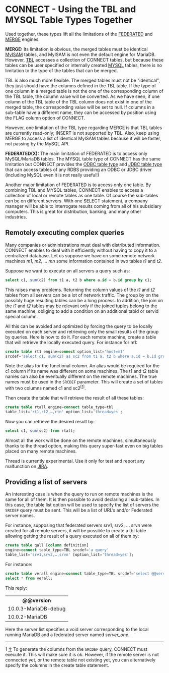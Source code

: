 # CONNECT - Using the TBL and MYSQL Table Types Together

Used together, these types lift all the limitations of the [FEDERATED](/columns-storage-engines-and-plugins/storage-engines/legacy-storage-engines/federated-storage-engine) and [MERGE](/columns-storage-engines-and-plugins/storage-engines/merge) engines.

<strong>MERGE:</strong> Its limitation is obvious, the merged tables must be identical [MyISAM](/columns-storage-engines-and-plugins/storage-engines/myisam-storage-engine) tables,
and MyISAM is not even the default engine for MariaDB. However, [TBL](/kb/en/connect-table-types-tbl-table-type-table-list/) accesses a
collection of CONNECT tables, but because these tables can be user specified or
internally created [MYSQL](/kb/en/connect-table-types-mysql-table-type-accessing-mysqlmariadb-tables/) tables, there is no limitation to the type of the
tables that can be merged.

TBL is also much more flexible. The merged tables must not be "identical", they
just should have the columns defined in the TBL table. If the type of one
column in a merged table is not the one of the corresponding column of the TBL
table, the column value will be converted. As we have seen, if one column of
the TBL table of the TBL column does not exist in one of the merged table, the
corresponding value will be set to null. If columns in a sub-table have a
different name, they can be accessed by position using the FLAG column option
of CONNECT.

However, one limitation of the TBL type regarding MERGE is that TBL tables are
currently read-only; INSERT is not supported by TBL. Also, keep using MERGE to
access a list of identical MyISAM tables because it will be faster, not passing
by the MySQL API.

<strong>FEDERATED(X):</strong> The main limitation of FEDERATED is to access only MySQL/MariaDB tables. The
MYSQL table type of CONNECT has the same limitation but CONNECT provides the
[ODBC table type](/kb/en/connect-table-types-odbc-table-type-accessing-tables-from-other-dbms/) and [JDBC table type](/kb/en/connect-jdbc-table-type-accessing-tables-from-other-dbms/) that can access tables of any RDBS providing an ODBC or JDBC driver
(including MySQL even it is not really useful!)

Another major limitation of FEDERATED is to access only one table. By combining
TBL and MYSQL tables, CONNECT enables to access a collection of local or remote
tables as one table. Of course the sub-tables can be on different servers. With
one SELECT statement, a company manager will be able to interrogate results
coming from all of his subsidiary computers. This is great for distribution,
banking, and many other industries.

## Remotely executing complex queries

Many companies or administrations must deal with distributed information.
CONNECT enables to deal with it efficiently without having to copy it to a
centralized database. Let us suppose we have on some remote network machines
 <em>m1, m2, … mn</em> some information contained in two tables <em>t1</em> and <em>t2</em>.

Suppose we want to execute on all servers a query such as:

```sql
select c1, sum(c2) from t1 a, t2 b where a.id = b.id group by c1;
```

This raises many problems. Returning the column values of the <em>t1</em> and <em>t2</em>
tables from all servers can be a lot of network traffic. The group by on the
possibly huge resulting tables can be a long process. In addition, the join on
the <em>t1</em> and <em>t2</em> tables may be relevant only if the joined tuples belong
to the same machine, obliging to add a condition on an additional tabid or
servid special column.

All this can be avoided and optimized by forcing the query to be locally
executed on each server and retrieving only the small results of the group by
queries. Here is how to do it. For each remote machine, create a table that
will retrieve the locally executed query. For instance for m1:

```sql
create table rt1 engine=connect option_list='host=m1'
srcdef='select c1, sum(c2) as sc2 from t1 a, t2 b where a.id = b.id group by c1';
```

Note the alias for the functional column. An alias would be required for the c1
column if its name was different on some machines. The t1 and t2 table names
can also be eventually different on the remote machines. The true names must be
used in the `SRCDEF` parameter. This will create a set of tables with two columns
named c1 and sc2<sup class="reference" id="_ref-0">[[1](#_note-0)]</sup>.

Then create the table that will retrieve the result of all these tables:

```sql
create table rtall engine=connect table_type=tbl
table_list='rt1,rt2,…,rtn' option_list='thread=yes';
```

Now you can retrieve the desired result by:

```sql
select c1, sum(sc2) from rtall;
```

Almost all the work will be done on the remote machines, simultaneously thanks
to the thread option, making this query super-fast even on big tables placed on
many remote machines.

Thread is currently experimental. Use it only for test and report any malfunction on [JIRA](/kb/en/jira/).

## Providing a list of servers

An interesting case is when the query to run on remote machines is the same for
all of them. It is then possible to avoid declaring all sub-tables. In this
case, the table list option will be used to specify the list of servers the
`SRCDEF` query must be sent. This will be a list of URL’s and/or Federated
server names.

For instance, supposing that federated servers srv1, srv2, … srv<em>n</em> were
created for all remote servers, it will be possible to create a tbl table
allowing getting the result of a query executed on all of them by:

```sql
create table qall [column definition]
engine=connect table_type=TBL srcdef='a query'
table_list='srv1,srv2,…,srvn' [option_list='thread=yes'];
```

For instance:

```sql
create table verall engine=connect table_type=TBL srcdef='select @@version' table_list=',server_one';
select * from verall;
```

This reply:

<table><tbody><tr><th>@@version</th></tr>
<tr><td>10.0.3-MariaDB-debug</td></tr>
<tr><td>10.0.2-MariaDB</td></tr>
</tbody></table>

Here the server list specifies a void server corresponding to the local running
MariaDB and a federated server named <em>server_one</em>.

---

1 [↑](#_ref-0) To generate the columns from the `SRCDEF` query, CONNECT must execute it. This will make sure it is ok. However, if the remote server is not connected yet, or the remote table not existing yet, you can alternatively specify the columns in the create table statement.